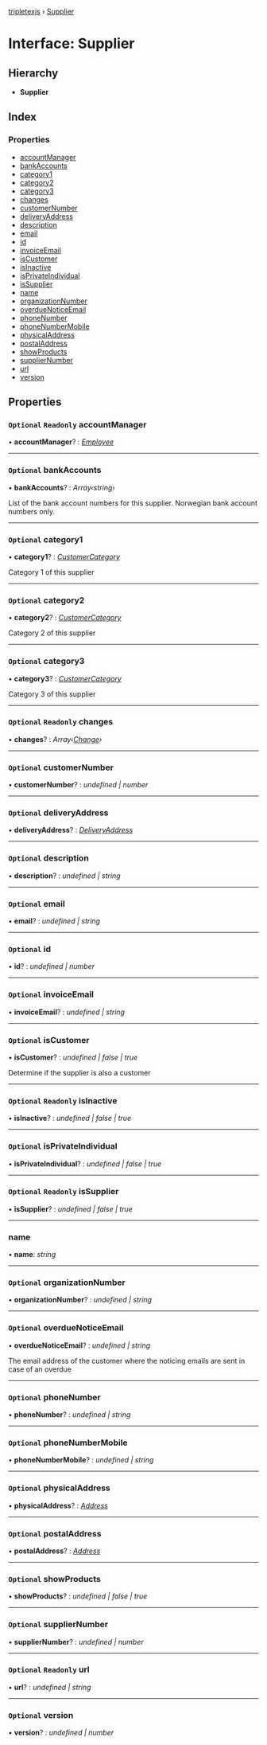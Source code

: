 [tripletexjs](../README.md) › [Supplier](supplier.md)

# Interface: Supplier

## Hierarchy

* **Supplier**

## Index

### Properties

* [accountManager](supplier.md#optional-readonly-accountmanager)
* [bankAccounts](supplier.md#optional-bankaccounts)
* [category1](supplier.md#optional-category1)
* [category2](supplier.md#optional-category2)
* [category3](supplier.md#optional-category3)
* [changes](supplier.md#optional-readonly-changes)
* [customerNumber](supplier.md#optional-customernumber)
* [deliveryAddress](supplier.md#optional-deliveryaddress)
* [description](supplier.md#optional-description)
* [email](supplier.md#optional-email)
* [id](supplier.md#optional-id)
* [invoiceEmail](supplier.md#optional-invoiceemail)
* [isCustomer](supplier.md#optional-iscustomer)
* [isInactive](supplier.md#optional-readonly-isinactive)
* [isPrivateIndividual](supplier.md#optional-isprivateindividual)
* [isSupplier](supplier.md#optional-readonly-issupplier)
* [name](supplier.md#name)
* [organizationNumber](supplier.md#optional-organizationnumber)
* [overdueNoticeEmail](supplier.md#optional-overduenoticeemail)
* [phoneNumber](supplier.md#optional-phonenumber)
* [phoneNumberMobile](supplier.md#optional-phonenumbermobile)
* [physicalAddress](supplier.md#optional-physicaladdress)
* [postalAddress](supplier.md#optional-postaladdress)
* [showProducts](supplier.md#optional-showproducts)
* [supplierNumber](supplier.md#optional-suppliernumber)
* [url](supplier.md#optional-readonly-url)
* [version](supplier.md#optional-version)

## Properties

### `Optional` `Readonly` accountManager

• **accountManager**? : *[Employee](../modules/employee.md)*

___

### `Optional` bankAccounts

• **bankAccounts**? : *Array‹string›*

List of the bank account numbers for this supplier.  Norwegian bank account numbers only.

___

### `Optional` category1

• **category1**? : *[CustomerCategory](customercategory.md)*

Category 1 of this supplier

___

### `Optional` category2

• **category2**? : *[CustomerCategory](customercategory.md)*

Category 2 of this supplier

___

### `Optional` category3

• **category3**? : *[CustomerCategory](customercategory.md)*

Category 3 of this supplier

___

### `Optional` `Readonly` changes

• **changes**? : *Array‹[Change](../modules/change.md)›*

___

### `Optional` customerNumber

• **customerNumber**? : *undefined | number*

___

### `Optional` deliveryAddress

• **deliveryAddress**? : *[DeliveryAddress](deliveryaddress.md)*

___

### `Optional` description

• **description**? : *undefined | string*

___

### `Optional` email

• **email**? : *undefined | string*

___

### `Optional` id

• **id**? : *undefined | number*

___

### `Optional` invoiceEmail

• **invoiceEmail**? : *undefined | string*

___

### `Optional` isCustomer

• **isCustomer**? : *undefined | false | true*

Determine if the supplier is also a customer

___

### `Optional` `Readonly` isInactive

• **isInactive**? : *undefined | false | true*

___

### `Optional` isPrivateIndividual

• **isPrivateIndividual**? : *undefined | false | true*

___

### `Optional` `Readonly` isSupplier

• **isSupplier**? : *undefined | false | true*

___

###  name

• **name**: *string*

___

### `Optional` organizationNumber

• **organizationNumber**? : *undefined | string*

___

### `Optional` overdueNoticeEmail

• **overdueNoticeEmail**? : *undefined | string*

The email address of the customer where the noticing emails are sent in case of an overdue

___

### `Optional` phoneNumber

• **phoneNumber**? : *undefined | string*

___

### `Optional` phoneNumberMobile

• **phoneNumberMobile**? : *undefined | string*

___

### `Optional` physicalAddress

• **physicalAddress**? : *[Address](address.md)*

___

### `Optional` postalAddress

• **postalAddress**? : *[Address](address.md)*

___

### `Optional` showProducts

• **showProducts**? : *undefined | false | true*

___

### `Optional` supplierNumber

• **supplierNumber**? : *undefined | number*

___

### `Optional` `Readonly` url

• **url**? : *undefined | string*

___

### `Optional` version

• **version**? : *undefined | number*
